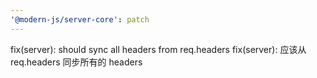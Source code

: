 ```yaml
---
'@modern-js/server-core': patch
---
```


fix(server): should sync all headers from req.headers
fix(server): 应该从 req.headers 同步所有的 headers
